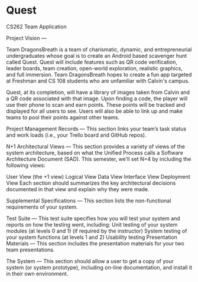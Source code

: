 # Quest
CS262 Team Application

Project Vision —

Team DragonsBreath is a team of charismatic, dynamic, and entrepreneurial undergraduates whose goal is to create an Android based scavenger hunt called Quest. Quest will include features such as QR code verification, leader boards, team creation, open-world exploration, realistic graphics, and full immersion. Team DragonsBreath hopes to create a fun app targeted at Freshman and CS 108 students who are unfamiliar with Calvin's campus.

Quest, at its completion, will have a library of images taken from Calvin and a QR code associated with that image. Upon finding a code, the player will use their phone to scan and earn points. These points will be tracked and displayed for all users to see. Users will also be able to link up and make teams to pool their points against other teams.

Project Management Records — This section links your team’s task status and work loads (i.e., your Trello board and GitHub repos).

N+1 Architectural Views — This section provides a variety of views of the system architecture, based on what the Unified Process calls a Software Architecture Document (SAD). This semester, we'll set N=4 by including the following views:

User View (the +1 view)
Logical View
Data View
Interface View
Deployment View
Each section should summarizes the key architectural decisions documented in that view and explain why they were made.

Supplemental Specifications — This section lists the non-functional requirements of your system.

Test Suite — This test suite specifies how you will test your system and reports on how the testing went, including: Unit testing of your system modules (at levels 0 and 1) (if required by the instructor) System testing of your system functions (at levels 1 and 2) Usability testing Presentation Materials — This section includes the presentation materials for your two team presentations.

The System — This section should allow a user to get a copy of your system (or system prototype), including on-line documentation, and install it in their own environment.
